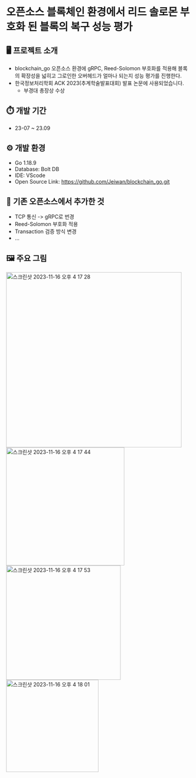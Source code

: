 # 오픈소스 블록체인 환경에서 리드 솔로몬 부호화 된 블록의 복구 성능 평가

## 🖥 프로젝트 소개️
- blockchain_go 오픈소스 환경에 gRPC, Reed-Solomon 부호화를 적용해 블록의 확장성을 넓히고 그로인한 오버헤드가 얼마나 되는지 성능 평가를 진행한다.
- 한국정보처리학회 ACK 2023(추계학술발표대회) 발표 논문에 사용되었습니다.
  - 부경대 총장상 수상
## ⏱️ 개발 기간
- 23-07 ~ 23.09
## ⚙️ 개발 환경
- Go 1.18.9 
- Database: Bolt DB
- IDE: VScode
- Open Source Link: https://github.com/Jeiwan/blockchain_go.git
## 🔦 기존 오픈소스에서 추가한 것
- TCP 통신 -> gRPC로 번경
- Reed-Solomon 부호화 적용
- Transaction 검증 방식 변경
- ... 

## 🖼️ 주요 그림
<img width="475" alt="스크린샷 2023-11-16 오후 4 17 28" src="https://github.com/sleeg00/blockchain/assets/96710732/46468a99-1c63-4be3-89ec-4367cd9a8bee">
<img width="320" alt="스크린샷 2023-11-16 오후 4 17 44" src="https://github.com/sleeg00/blockchain/assets/96710732/603bc79c-0d4a-4cda-96c3-fb7d6b047b7c">
<img width="310" alt="스크린샷 2023-11-16 오후 4 17 53" src="https://github.com/sleeg00/blockchain/assets/96710732/755cb5e4-f647-45e0-a839-5365f46ec5ea">
<img width="250" alt="스크린샷 2023-11-16 오후 4 18 01" src="https://github.com/sleeg00/blockchain/assets/96710732/034fcdc6-bfb5-4c8a-9c59-21fc0f2ec70b">
